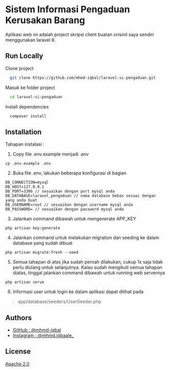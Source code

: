 # Sistem Informasi Pengaduan Kerusakan Barang

Aplikasi web ini adalah project skripsi client buatan orisinil saya sendiri menggunakan laravel 8.

## Run Locally

Clone project

```bash
  git clone https://github.com/mhmd-iqbal/laravel-si-pengaduan.git
```

Masuk ke folder project

```bash
  cd laravel-si-pengaduan
```

Install dependencies

```bash
  composer install
```


## Installation

Tahapan instalasi :

1.  Copy file .env.example menjadi .env
```
cp .env.example .env
```

2.  Buka file .env, lakukan beberapa konfigurasi di bagian
```
DB_CONNECTION=mysql
DB_HOST=127.0.0.1
DB_PORT=3306 // sesuaikan dengan port mysql anda
DB_DATABASE=laravel_pengaduan // nama database bebas sesuai dengan yang anda buat
DB_USERNAME=root // sesuaikan dengan username mysql anda
DB_PASSWORD= // sesuaikan dengan password mysql anda
```

3.  Jalankan command dibawah untuk mengenerate APP_KEY
```
php artisan key:generate
```

4.  Jalankan command untuk melakukan migration dan seeding ke dalam database yang sudah dibuat
```
php artisan migrate:fresh --seed
```

5.  Semua tahapan di atas jika sudah pernah dilakukan, cukup 1x saja tidak perlu diulang untuk selanjutnya. Kalau sudah mengikuti semua tahapan diatas, tinggal jalankan command dibawah untuk running web servernya
```
php artisan serve
```

6.  Informasi user untuk login ke dalam aplikasi dapat dilihat pada
> app/database/seeders/UserSeeder.php

## Authors

- [GitHub : @mhmd-iqbal](https://www.github.com/mhmd-iqbal)
- [Instagram : @mhmd.iqbaale_](https://www.instagram.com/mhmd.iqbaale_)


## License

[Apache 2.0](https://choosealicense.com/licenses/apache-2.0/)

